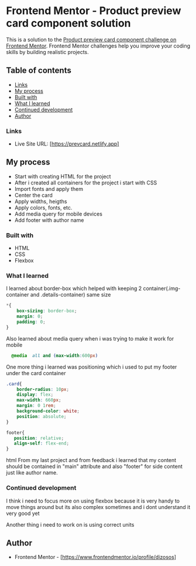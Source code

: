 # Frontend Mentor - Product preview card component solution

This is a solution to the [Product preview card component challenge on Frontend Mentor](https://www.frontendmentor.io/challenges/product-preview-card-component-GO7UmttRfa). Frontend Mentor challenges help you improve your coding skills by building realistic projects. 

## Table of contents

  - [Links](#links)
  - [My process](#my-process)
  - [Built with](#built-with)
  - [What I learned](#what-i-learned)
  - [Continued development](#continued-development)
  - [Author](#author)

### Links

- Live Site URL: [https://prevcard.netlify.app]

## My process

- Start with creating HTML for the project
- After i created all containers for the project i start with CSS
- Import fonts and apply them
- Center the card
- Apply widths, heigths
- Apply colors, fonts, etc.
- Add media query for mobile devices
- Add footer with author name

### Built with

- HTML
- CSS
- Flexbox

### What I learned

I learned about border-box which helped with keeping 2 container(.img-container and .details-container) same size
```css
*{
    box-sizing: border-box;
    margin: 0;
    padding: 0;
}
```
Also learned about media query when i was trying to make it work for mobile
```css
  @media  all and (max-width:600px)
```
One more thing i learned was positioning which i used to put my footer under the card container
```css
.card{
    border-radius: 10px;
    display: flex;
    max-width: 660px;
    margin: 0 1rem;
    background-color: white;
    position: absolute;
}

footer{
   position: relative;
   align-self: flex-end;
}
```
html
From my last project and from feedback i learned that my content should be contained in "main" attribute and also "footer" for side content just like author name.


### Continued development

I think i need to focus more on using flexbox because it is very handy to move things around but its also complex sometimes and i dont understand it very good yet

Another thing i need to work on is using correct units

## Author

- Frontend Mentor - [https://www.frontendmentor.io/profile/dizosos]